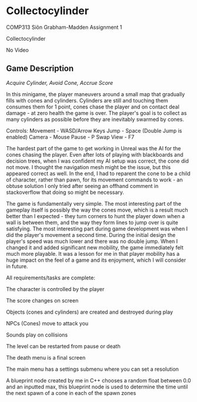# Collectocylinder

COMP313  Siôn Grabham-Madden  Assignment 1

Collectocylinder

No Video


## Game Description

*Acquire Cylinder, Avoid Cone, Accrue Score*

In this minigame, the player maneuvers around a small map that gradually fills with cones and cylinders. Cylinders are still and touching them consumes them for 1 point, cones chase the player and on contact deal damage - at zero health the game is over. The player's goal is to collect as many cylinders as possible before they are inevitably swarmed by cones.

Controls:
Movement - WASD/Arrow Keys
Jump - Space (Double Jump is enabled)
Camera - Mouse
Pause - P
Swap View - F7


The hardest part of the game to get working in Unreal was the AI for the cones chasing the player. Even after lots of playing with blackboards and decision trees, when I was confident my AI setup was correct, the cone did not move. I thought the navigation mesh might be the issue, but this appeared correct as well. In the end, I had to reparent the cone to be a child of character, rather than pawn, for its movement commands to work - an obtuse solution I only tried after seeing an offhand comment in stackoverflow that doing so might be necessary.

The game is fundamentally very simple. The most interesting part of the gameplay itself is possibly the way the cones move, which is a result much better than I expected - they turn corners to hunt the player down when a wall is between them, and the way they form lines to jump over is quite satisfying. The most interesting part during game development was when I did the player's movement a second time. During the initial design the player's speed was much lower and there was no double jump. When I changed it and added significant new mobility, the game immediately felt much more playable. It was a lesson for me in that player mobility has a huge impact on the feel of a game and its enjoyment, which I will consider in future.

All requirements/tasks are complete:

The character is controlled by the player

The score changes on screen

Objects (cones and cylinders) are created and destroyed during play

NPCs (Cones) move to attack you

Sounds play on collisions

The level can be restarted from pause or death

The death menu is a final screen

The main menu has a settings submenu where you can set a resolution

A blueprint node created by me in C++ chooses a random float between 0.0 and an inputted max, this blueprint node is used to determine the time until the next spawn of a cone in each of the spawn zones
